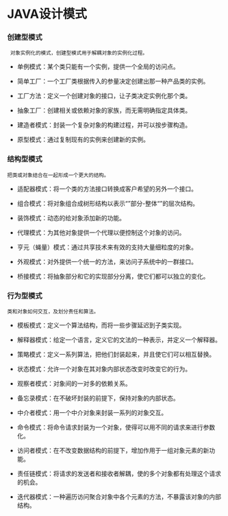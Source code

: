 # JAVA设计模式

### 创建型模式

     对象实例化的模式，创建型模式用于解耦对象的实例化过程。
    
+    单例模式：某个类只能有一个实例，提供一个全局的访问点。

+    简单工厂：一个工厂类根据传入的参量决定创建出那一种产品类的实例。

+    工厂方法：定义一个创建对象的接口，让子类决定实例化那个类。

+    抽象工厂：创建相关或依赖对象的家族，而无需明确指定具体类。

+    建造者模式：封装一个复杂对象的构建过程，并可以按步骤构造。
    
+    原型模式：通过复制现有的实例来创建新的实例。
    
### 结构型模式

    把类或对象结合在一起形成一个更大的结构。
    
+   适配器模式：将一个类的方法接口转换成客户希望的另外一个接口。

+   组合模式：将对象组合成树形结构以表示“”部分-整体“”的层次结构。

+   装饰模式：动态的给对象添加新的功能。

+   代理模式：为其他对象提供一个代理以便控制这个对象的访问。

+   亨元（蝇量）模式：通过共享技术来有效的支持大量细粒度的对象。

+   外观模式：对外提供一个统一的方法，来访问子系统中的一群接口。

+   桥接模式：将抽象部分和它的实现部分分离，使它们都可以独立的变化。
    
### 行为型模式

    类和对象如何交互，及划分责任和算法。
    
+   模板模式：定义一个算法结构，而将一些步骤延迟到子类实现。

+   解释器模式：给定一个语言，定义它的文法的一种表示，并定义一个解释器。

+   策略模式：定义一系列算法，把他们封装起来，并且使它们可以相互替换。

+   状态模式：允许一个对象在其对象内部状态改变时改变它的行为。

+   观察者模式：对象间的一对多的依赖关系。

+   备忘录模式：在不破坏封装的前提下，保持对象的内部状态。

+   中介者模式：用一个中介对象来封装一系列的对象交互。

+   命令模式：将命令请求封装为一个对象，使得可以用不同的请求来进行参数化。

+   访问者模式：在不改变数据结构的前提下，增加作用于一组对象元素的新功能。

+   责任链模式：将请求的发送者和接收者解耦，使的多个对象都有处理这个请求的机会。

+   迭代器模式：一种遍历访问聚合对象中各个元素的方法，不暴露该对象的内部结构。


